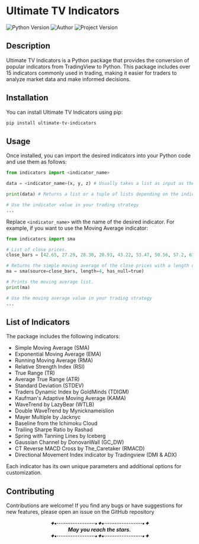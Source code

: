# Ultimate TV Indicators

![Python Version](https://img.shields.io/badge/Python-v3.8.0+-blue)
![Author](https://camo.githubusercontent.com/71e71561f012ff5bf69138d546adc1b1551d0045dd325c96c9490e2a4358eacd/68747470733a2f2f696d672e736869656c64732e696f2f62616467652f417574686f722d496e76616c6f72746f6e653f6c696e6b3d68747470732533412532462532466769746875622e636f6d253246696e76616c6f72746f6e65)
![Project Version](https://img.shields.io/badge/Newest_Version-v1.0.0-red)

## Description

Ultimate TV Indicators is a Python package that provides the conversion of popular indicators from TradingView to Python. This package includes over 15 indicators commonly used in trading, making it easier for traders to analyze market data and make informed decisions.

## Installation

You can install Ultimate TV Indicators using pip:

```bash
pip install ultimate-tv-indicators
```

## Usage

Once installed, you can import the desired indicators into your Python code and use them as follows:

```python
from indicators import <indicator_name>

data = <indicator_name>(x, y, z) # Usually takes a list as input as the source/bars.

print(data) # Returns a list or a tuple of lists depending on the indicator.

# Use the indicator value in your trading strategy
...
```

Replace `<indicator_name>` with the name of the desired indicator. For example, if you want to use the Moving Average indicator:

```python
from indicators import sma

# List of close prices.
close_bars = [42.65, 27.29, 28.30, 20.93, 43.22, 53.47, 50.56, 57.2, 61.78, 65.234, 80.99]

# Returns the simple moving average of the close prices with a length of 4 and containing null values.
ma = sma(source=close_bars, length=4, has_null=true)

# Prints the moving average list.
print(ma)

# Use the moving average value in your trading strategy
...
```

## List of Indicators

The package includes the following indicators:

- Simple Moving Average (SMA)
- Exponential Moving Average (EMA)
- Running Moving Average (RMA)
- Relative Strength Index (RSI)
- True Range (TR)
- Average True Range (ATR)
- Standard Deviation (STDEV)
- Traders Dynamic Index by GoldMinds (TDIGM)
- Kaufman's Adaptive Moving Average (KAMA)
- WaveTrend by LazyBear (WTLB)
- Double WaveTrend by Mynicknameislion
- Mayer Multiple by Jacknyc
- Baseline from the Ichimoku Cloud
- Trailing Sharpe Ratio by Rashad
- Spring with Tanning Lines by Iceberg
- Gaussian Channel by DonovanWall (GC_DW)
- CT Reverse MACD Cross by The_Caretaker (RMACD)
- Directional Movement Index indicator by Tradingview (DMI & ADX)

Each indicator has its own unique parameters and additional options for customization.


## Contributing

Contributions are welcome! If you find any bugs or have suggestions for new features, please open an issue on the GitHub repository
<p align = "center"><strong><i>
✦•······················•✦•······················•✦ <br>
May you reach the stars. <br>
✦•······················•✦•······················•✦ <br>
</i></strong></p>
